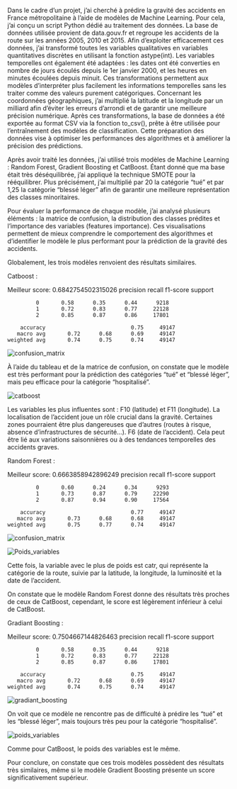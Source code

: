 Dans le cadre d’un projet, j’ai cherché à prédire la gravité des accidents en France métropolitaine à l’aide de modèles de Machine Learning. Pour cela, j’ai conçu un script Python dédié au traitement des données. La base de données utilisée provient de data.gouv.fr et regroupe les accidents de la route sur les années 2005, 2010 et 2015. Afin d’exploiter efficacement ces données, j’ai transformé toutes les variables qualitatives en variables quantitatives discrètes en utilisant la fonction astype(int). Les variables temporelles ont également été adaptées : les dates ont été converties en nombre de jours écoulés depuis le 1er janvier 2000, et les heures en minutes écoulées depuis minuit. Ces transformations permettent aux modèles d’interpréter plus facilement les informations temporelles sans les traiter comme des valeurs purement catégoriques. Concernant les coordonnées géographiques, j’ai multiplié la latitude et la longitude par un milliard afin d’éviter les erreurs d’arrondi et de garantir une meilleure précision numérique. Après ces transformations, la base de données a été exportée au format CSV via la fonction to_csv(), prête à être utilisée pour l’entraînement des modèles de classification. Cette préparation des données vise à optimiser les performances des algorithmes et à améliorer la précision des prédictions.

Après avoir traité les données, j’ai utilisé trois modèles de Machine Learning : Random Forest, Gradient Boosting et CatBoost. Étant donné que ma base était très déséquilibrée, j’ai appliqué la technique SMOTE pour la rééquilibrer. Plus précisément, j’ai multiplié par 20 la catégorie “tué” et par 1,25 la catégorie “blessé léger” afin de garantir une meilleure représentation des classes minoritaires.

Pour évaluer la performance de chaque modèle, j’ai analysé plusieurs éléments : la matrice de confusion, la distribution des classes prédites et l’importance des variables (features importance). Ces visualisations permettent de mieux comprendre le comportement des algorithmes et d’identifier le modèle le plus performant pour la prédiction de la gravité des accidents.

Globalement, les trois modèles renvoient des résultats similaires.
  
  Catboost : 

   Meilleur score: 0.6842754502315026
              precision    recall  f1-score   support

             0       0.58      0.35      0.44      9218
             1       0.72      0.83      0.77     22128
             2       0.85      0.87      0.86     17801
           
        accuracy                           0.75     49147
       macro avg       0.72      0.68      0.69     49147
    weighted avg       0.74      0.75      0.74     49147

  ![confusion_matrix](https://github.com/user-attachments/assets/7ccd26d4-1e24-4aca-a92b-48573963ebdc)

 À l’aide du tableau et de la matrice de confusion, on constate que le modèle est très performant pour la prédiction des catégories “tué” et “blessé léger”, mais peu efficace pour la catégorie “hospitalisé”.
    
![catboost](https://github.com/user-attachments/assets/0788554d-7088-4119-af5d-551a487ab474)

Les variables les plus influentes sont :
F10 (latitude) et F11 (longitude). La localisation de l’accident joue un rôle crucial dans la gravité. Certaines zones pourraient être plus dangereuses que d’autres (routes à risque, absence d’infrastructures de sécurité…).
F6 (date de l’accident). Cela peut être lié aux variations saisonnières ou à des tendances temporelles des accidents graves.

Random Forest :

Meilleur score: 0.6663858942896249
              precision    recall  f1-score   support

             0       0.60      0.24      0.34      9293
             1       0.73      0.87      0.79     22290
             2       0.87      0.94      0.90     17564

        accuracy                           0.77     49147
       macro avg       0.73      0.68      0.68     49147
    weighted avg       0.75      0.77      0.74     49147

![confusion_matrix](https://github.com/user-attachments/assets/f88465d4-9ed4-423f-9639-898f1f8cecd5)

![Poids_variables](https://github.com/user-attachments/assets/312f09de-e6aa-47e5-87fa-766246e5521f)

Cette fois, la variable avec le plus de poids est catr, qui représente la catégorie de la route, suivie par la latitude, la longitude, la luminosité et la date de l’accident.

On constate que le modèle Random Forest donne des résultats très proches de ceux de CatBoost, cependant, le score est légèrement inférieur à celui de CatBoost.

Gradiant Boosting :

Meilleur score: 0.7504667144826463
              precision    recall  f1-score   support

             0       0.58      0.35      0.44      9218
             1       0.72      0.83      0.77     22128
             2       0.85      0.87      0.86     17801

        accuracy                           0.75     49147
       macro avg       0.72      0.68      0.69     49147
    weighted avg       0.74      0.75      0.74     49147
    

![gradiant_boosting](https://github.com/user-attachments/assets/97063605-8d0c-446b-8743-7953ece767cd)

On voit que ce modèle ne rencontre pas de difficulté à prédire les “tué” et les “blessé léger”, mais toujours très peu pour la catégorie “hospitalisé”.

![poids_variables](https://github.com/user-attachments/assets/d51600da-7c66-4c28-9c10-5fcf26c67d99)

Comme pour CatBoost, le poids des variables est le même.

Pour conclure, on constate que ces trois modèles possèdent des résultats très similaires, même si le modèle Gradient Boosting présente un score significativement supérieur.


